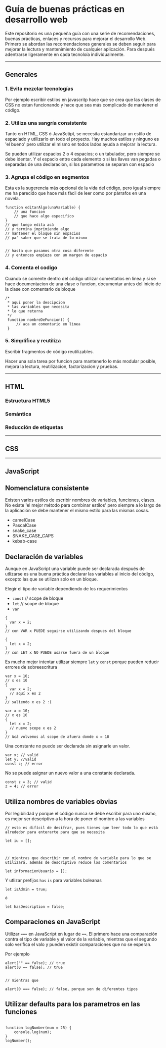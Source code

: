 # Guía de buenas prácticas en desarrollo web

Este repositorio es una pequeña guía con una serie de recomendaciones, buenas prácticas, enlaces y recursos para mejorar el desarrollo Web. Primero se abordan las recomendaciones generales se deben seguir para mejorar la lectura y mantenimiento de cualquier aplicación. Para después adentrarse ligeramente en cada tecnoloía individualmente.

___

## Generales

### 1. Evita mezclar tecnologías
Por ejemplo escribir estilos en javascritp hace que se crea que las clases de CSS no estan funcionando y hace que sea más complicado de mantener el código.

### 2. Utiliza una sangría consistente
Tanto en HTML, CSS ó JavaSctipt, se necesita estandarizar un estilo de espaciado y utilizarlo en todo el proyecto. Hay muchos estilos y ninguno es 'el bueno' pero utilizar el mismo en todos lados ayuda a mejorar la lectura. 

Se pueden utilizar espacios 2 o 4 espacios; o un tabulador, pero siempre se debe identar. Y el espacio entre cada elemento o si las llaves van pegadas o separadas de una declaracion, si los parametros se separan con espacio


### 3. Agrupa el código en segmentos
Esta es la sugerencia más opcional de la vida del código, pero igual siempre me ha parecido que hace más fácil de leer como por párrafos en una novela.

```
function editarAlgo(unaVariable) {
    // una funcion
    // que hace algo especifico
}
// que luego edita acá
// y termina imprimiendo algo
// mantener el bloque sin espacios 
// pa' saber que se trata de lo mismo


// hasta que pasamos otra cosa diferente
// y entonces empieza con un margen de espacio
```

### 4. Comenta el codigo
Cuando se comente dentro del código utilizar comentatios en linea 
y si se hace documentacion de una clase o funcion, 
documentar antes del inicio de la clase con comentario de bloque
```
/*
 * aqui poner la descipcion
 * las variables que necesita
 * lo que retorna
 */
 function nombreDeFuncion() {
     // aca un comentario en linea
 }
```

### 5. Simplifica y reutiliza

Escribir fragmentos de código reutilizables.

Hacer una sola tarea por funcion para mantenerlo lo más modular posible, mejora la lectura, reutilizacion, factorizacion y pruebas.


___

## HTML

### Estructura HTML5
### Semántica
### Reducción de etiquetas

___

## CSS

___

## JavaScript



## Nomenclatura consistente
Existen varios estilos de escribir nombres de variables, funciones, clases. No existe 'el mejor método para combinar estilos' pero siempre a lo largo de la aplicación se debe mantener el mismo estilo para las mismas cosas.

* camelCase
* PascalCase
* snake_case
* SNAKE_CASE_CAPS
* kebab-case


## Declaración de variables 

Aunque en JavaScript una variable puede ser declarada después de utlizarse es una buena práctica declarar las variables al inicio del código, excepto las que se utilizan solo en un bloque.

Elegir el tipo de variable dependiendo de los requerimientos 
* `const` // scope de bloque
* `let` // scope de bloque
* `var` 

```
{
  var x = 2;
}
// con VAR x PUEDE seguirse utilizando despues del bloque
```
```
{
  let x = 2;
}
// con LET x NO PUEDE usarse fuera de un bloque
```

Es mucho mejor intentar utilizar siempre `let` y `const` porque pueden reducir errores de sobreescritura
```
var x = 10;
// x es 10
{
  var x = 2;
  // aquí x es 2
}
// saliendo x es 2 :(
```
```
var x = 10;
// x es 10
{
  let x = 2;
  // nuevo scope x es 2
}
// Acá volvemos al scope de afuera donde x = 10
```

Una constante no puede ser declarada sin asignarle un valor.
```
var x; // valid
let y; //valid
const z; // error
```

No se puede asignar un nuevo valor a una constante declarada.
```
const z = 3; // valid
z = 4; // error
```


## Utiliza nombres de variables obvias
Por legibilidad y porque el código nunca se debe escribir para uno mismo, es mejor ser descriptivo a la hora de poner el nombre a las variables

```
// esto es difícil de desifrar, pues tienes que leer todo lo que está alrededor para enterarte para que se necesita

let iu = []; 



// mientras que describir con el nombre de variable para lo que se utilizará, además de descriptivo reduce los comentarios

let informacionUsuario = [];
```
Y utlizar prefijos `has` `is` para variables boleanas
```
let isAdmin = true;

ó

let hasDescription = false;
```


## Comparaciones en JavaScript
Utilizar `===` en JavaScript en lugar de `==`. El primero hace una comparación contra el tipo de variable y el valor de la variable, mientras que el segundo solo verifica el valo y pueden existir comparaciones que no se esperan. 

Por ejemplo
```
alert("" == false); // true
alert(0 == false); // true


// mientras que

alert(0 === false); // false, porque son de diferentes tipos
```


## Utilizar defaults para los parametros en las funciones
```

function logNumber(num = 25) {
    console.log(num);
}
logNumber();
```
